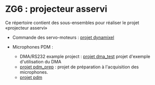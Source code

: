 # ZG6 : projecteur asservi

Ce répertoire contient des sous-ensembles pour réaliser le projet «projecteur asservi»
 
* Commande des servo-moteurs : [projet dynamixel](dynamixel/README.md)
* Microphones PDM : 
	
	* DMA/RS232 example project : [projet dma_test](dma_test/README.md) projet d'exemple d'utilisation du DMA
	* [projet pdm_prep](pdm_prep/README.md) : projet de préparation à l'acquisition des microphones.
	* [projet pdm](pdm/README.md)

